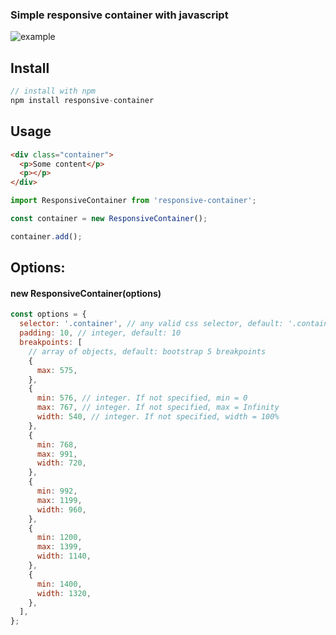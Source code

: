 ### Simple responsive container with javascript

![example](https://i.postimg.cc/RFxbSZSn/ezgif-com-gif-maker-5.gif)

## Install

```js
// install with npm
npm install responsive-container
```

## Usage

```html
<div class="container">
  <p>Some content</p>
  <p></p>
</div>
```

```js
import ResponsiveContainer from 'responsive-container';

const container = new ResponsiveContainer();

container.add();
```

## Options:

#### **new ResponsiveContainer(options)**

```js
const options = {
  selector: '.container', // any valid css selector, default: '.container'
  padding: 10, // integer, default: 10
  breakpoints: [
    // array of objects, default: bootstrap 5 breakpoints
    {
      max: 575,
    },
    {
      min: 576, // integer. If not specified, min = 0
      max: 767, // integer. If not specified, max = Infinity
      width: 540, // integer. If not specified, width = 100%
    },
    {
      min: 768,
      max: 991,
      width: 720,
    },
    {
      min: 992,
      max: 1199,
      width: 960,
    },
    {
      min: 1200,
      max: 1399,
      width: 1140,
    },
    {
      min: 1400,
      width: 1320,
    },
  ],
};
```
